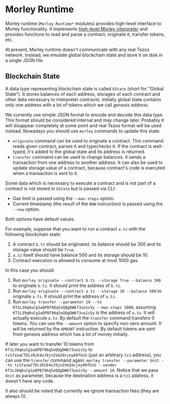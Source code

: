 # Morley Runtime

Morley runtime (`Morley.Runtime*` modules) provides high-level interface to Morley functionality.
It implements [high-level Morley interpreter](./morleyInterpreter.md#high-level-interpreter) and provides functions to read and parse a contract, originate it, transfer tokens, etc.

At present, Morley runtime doesn't communicate with any real Tezos network.
Instead, we emulate global blockchain state and store it on disk in a single JSON file.

## Blockchain State

A data type representing blockchain state is called `GState` (short for "Global State").
It stores balances of each address, storages of each contract and other data necessary to interpreter contracts.
Initially global state contains only one address with a lot of tokens which we call _genesis address_.

We currently use simple JSON format to encode and decode this data type.
This format should be considered internal and may change later.
Probably it will disappear completely at some point and real Tezos format will be used instead.
Nowadays you should use `morley` commands to update this state:
* `originate` command can be used to originate a contract.
This command reads given contract, parses it and typechecks it.
If the contract is well-typed, it's added to the global state and its address is returned.
* `transfer` command can be used to change balances.
It sends a transaction from one address to another address.
It can also be used to update storage value of a contract, because contract's code is executed when a transaction is sent to it.

Some data which is necessary to execute a contract and is not part of a contract is not stored in `GState` but is passed via CLI:
* Gas limit is passed using the `--max-steps` option.
* Current timestamp (the result of the `NOW` instruction) is passed using the `--now` option.

Both options have default values.

For example, suppose that you want to run a contract `a.tz` with the following blockchain state:
1. A contract `b.tz` should be originated, its balance should be 300 and its storage value should be `True`.
2. `a.tz` itself should have balance 500 and its storage should be 10.
3. Contract execution is allowed to consume at most 1000 gas.

In this case you should:
1. Run `morley originate --contract b.tz --storage True --balance 300` to originate `b.tz`. It should print the address of `b.tz`.
2. Run `morley originate --contract a.tz --storage 10 --balance 500` to originate `a.tz`. It should print the address of `a.tz`.
3. Run `morley transfer --parameter 10 --to KT1L39q6uCg1wQPB796q5oQQgDW673uo1s5y --max-steps 1000`, assuming `KT1L39q6uCg1wQPB796q5oQQgDW673uo1s5y` is the address of `a.tz`. It will actually execute `a.tz`. By default the `transfer` command transfers 0 tokens. You can use the `--amount` option to specify non-zero amount. It will be returned by the `AMOUNT` instruction. By default tokens are sent from genesis address which has a lot of money initially.

If later you want to transfer 10 tokens from `KT1L39q6uCg1wQPB796q5oQQgDW673uo1s5y` to `tz1faswCTDciRzE4oJ9jn2Vm2dvjeyA9fUzU` (just an arbitrary `tz1` address), you can use the `transfer` command again: `morley transfer --parameter Unit --to tz1faswCTDciRzE4oJ9jn2Vm2dvjeyA9fUzU --sender KT1L39q6uCg1wQPB796q5oQQgDW673uo1s5y --amount 10`. Notice that we pass `Unit` as parameter, because the destination address is a `tz1` address, it doesn't have any code.

It also should be noted that currently we ignore transaction fees (they are always 0).
